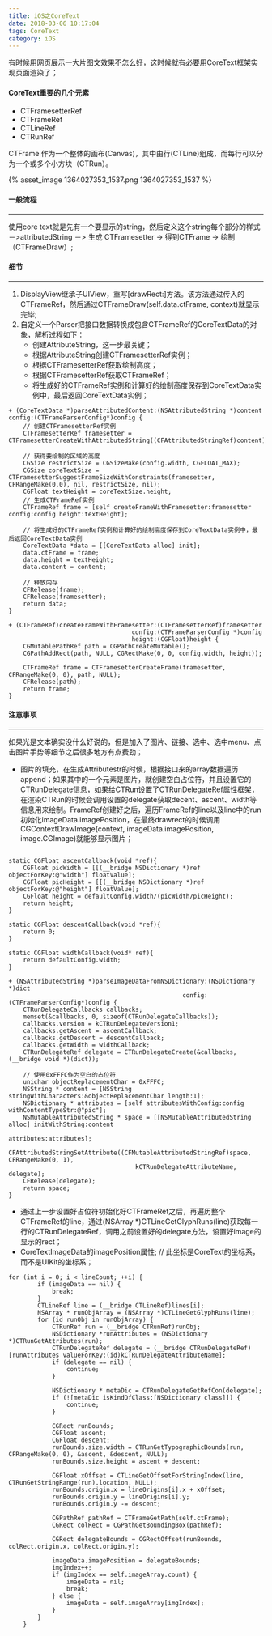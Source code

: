 ```yaml
---
title: iOS之CoreText
date: 2018-03-06 10:17:04
tags: CoreText
category: iOS
---
```


有时候用网页展示一大片图文效果不怎么好，这时候就有必要用CoreText框架实现页面渲染了；
#### CoreText重要的几个元素
* CTFramesetterRef
* CTFrameRef
* CTLineRef
* CTRunRef

CTFrame 作为一个整体的画布(Canvas)，其中由行(CTLine)组成，而每行可以分为一个或多个小方块（CTRun）。

{% asset_image 1364027353_1537.png 1364027353_1537 %}

#### 一般流程
---
使用core text就是先有一个要显示的string，然后定义这个string每个部分的样式－>attributedString －> 生成 CTFramesetter -> 得到CTFrame -> 绘制（CTFrameDraw）;

#### 细节
---
1. DisplayView继承子UIView，重写[drawRect:]方法。该方法通过传入的CTFrameRef，然后通过CTFrameDraw(self.data.ctFrame, context)就显示完毕;
2. 自定义一个Parser把接口数据转换成包含CTFrameRef的CoreTextData的对象，解析过程如下：
	- 创建AttributeString，这一步最关键；
	- 根据AttributeString创建CTFramesetterRef实例；
	- 根据CTFramesetterRef获取绘制高度；
	- 根据CTFramesetterRef获取CTFrameRef；
	- 将生成好的CTFrameRef实例和计算好的绘制高度保存到CoreTextData实例中，最后返回CoreTextData实例；

```
+ (CoreTextData *)parseAttributedContent:(NSAttributedString *)content config:(CTFrameParserConfig*)config {
    // 创建CTFramesetterRef实例
    CTFramesetterRef framesetter = CTFramesetterCreateWithAttributedString((CFAttributedStringRef)content);
    
    // 获得要绘制的区域的高度
    CGSize restrictSize = CGSizeMake(config.width, CGFLOAT_MAX);
    CGSize coreTextSize = CTFramesetterSuggestFrameSizeWithConstraints(framesetter, CFRangeMake(0,0), nil, restrictSize, nil);
    CGFloat textHeight = coreTextSize.height;
    // 生成CTFrameRef实例
    CTFrameRef frame = [self createFrameWithFramesetter:framesetter config:config height:textHeight];
    
    // 将生成好的CTFrameRef实例和计算好的绘制高度保存到CoreTextData实例中，最后返回CoreTextData实例
    CoreTextData *data = [[CoreTextData alloc] init];
    data.ctFrame = frame;
    data.height = textHeight;
    data.content = content;
    
    // 释放内存
    CFRelease(frame);
    CFRelease(framesetter);
    return data;
}

+ (CTFrameRef)createFrameWithFramesetter:(CTFramesetterRef)framesetter
                                  config:(CTFrameParserConfig *)config
                                  height:(CGFloat)height {
    CGMutablePathRef path = CGPathCreateMutable();
    CGPathAddRect(path, NULL, CGRectMake(0, 0, config.width, height));
    
    CTFrameRef frame = CTFramesetterCreateFrame(framesetter, CFRangeMake(0, 0), path, NULL);
    CFRelease(path);
    return frame;
}

```

#### 注意事项
---
如果光是文本确实没什么好说的，但是加入了图片、链接、选中、选中menu、点击图片手势等细节之后很多地方有点费劲；

* 图片的填充，在生成Attributestr的时候，根据接口来的array数据遍历append；如果其中的一个元素是图片，就创建空白占位符，并且设置它的CTRunDelegate信息，如果给CTRun设置了CTRunDelegateRef属性框架，在渲染CTRun的时候会调用设置的delegate获取decent、ascent、width等信息用来绘制。FrameRef创建好之后，遍历FrameRef的line以及line中的run初始化imageData.imagePosition，在最终drawrect的时候调用CGContextDrawImage(context, imageData.imagePosition, image.CGImage)就能够显示图片；

```

static CGFloat ascentCallback(void *ref){
    CGFloat picWidth = [[(__bridge NSDictionary *)ref objectForKey:@"width"] floatValue];
    CGFloat picHeight = [[(__bridge NSDictionary *)ref objectForKey:@"height"] floatValue];
    CGFloat height = defaultConfig.width/(picWidth/picHeight);
    return height;
}

static CGFloat descentCallback(void *ref){
    return 0;
}

static CGFloat widthCallback(void* ref){
    return defaultConfig.width;
}

+ (NSAttributedString *)parseImageDataFromNSDictionary:(NSDictionary *)dict
                                                config:(CTFrameParserConfig*)config {
    CTRunDelegateCallbacks callbacks;
    memset(&callbacks, 0, sizeof(CTRunDelegateCallbacks));
    callbacks.version = kCTRunDelegateVersion1;
    callbacks.getAscent = ascentCallback;
    callbacks.getDescent = descentCallback;
    callbacks.getWidth = widthCallback;
    CTRunDelegateRef delegate = CTRunDelegateCreate(&callbacks, (__bridge void *)(dict));
    
    // 使用0xFFFC作为空白的占位符
    unichar objectReplacementChar = 0xFFFC;
    NSString * content = [NSString stringWithCharacters:&objectReplacementChar length:1];
    NSDictionary * attributes = [self attributesWithConfig:config withContentTypeStr:@"pic"];
    NSMutableAttributedString * space = [[NSMutableAttributedString alloc] initWithString:content
                                                                               attributes:attributes];
    CFAttributedStringSetAttribute((CFMutableAttributedStringRef)space, CFRangeMake(0, 1),
                                   kCTRunDelegateAttributeName, delegate);
    CFRelease(delegate);
    return space;
}
```

* 通过上一步设置好占位符初始化好CTFrameRef之后，再遍历整个CTFrameRef的line，通过(NSArray *)CTLineGetGlyphRuns(line)获取每一行的CTRunDelegateRef，调用之前设置好的delegate方法，设置好image的显示的rect；
* CoreTextImageData的imagePosition属性; // 此坐标是CoreText的坐标系，而不是UIKit的坐标系；


```
for (int i = 0; i < lineCount; ++i) {
        if (imageData == nil) {
            break;
        }
        CTLineRef line = (__bridge CTLineRef)lines[i];
        NSArray * runObjArray = (NSArray *)CTLineGetGlyphRuns(line);
        for (id runObj in runObjArray) {
            CTRunRef run = (__bridge CTRunRef)runObj;
            NSDictionary *runAttributes = (NSDictionary *)CTRunGetAttributes(run);
            CTRunDelegateRef delegate = (__bridge CTRunDelegateRef)[runAttributes valueForKey:(id)kCTRunDelegateAttributeName];
            if (delegate == nil) {
                continue;
            }
            
            NSDictionary * metaDic = CTRunDelegateGetRefCon(delegate);
            if (![metaDic isKindOfClass:[NSDictionary class]]) {
                continue;
            }
            
            CGRect runBounds;
            CGFloat ascent;
            CGFloat descent;
            runBounds.size.width = CTRunGetTypographicBounds(run, CFRangeMake(0, 0), &ascent, &descent, NULL);
            runBounds.size.height = ascent + descent;
            
            CGFloat xOffset = CTLineGetOffsetForStringIndex(line, CTRunGetStringRange(run).location, NULL);
            runBounds.origin.x = lineOrigins[i].x + xOffset;
            runBounds.origin.y = lineOrigins[i].y;
            runBounds.origin.y -= descent;
            
            CGPathRef pathRef = CTFrameGetPath(self.ctFrame);
            CGRect colRect = CGPathGetBoundingBox(pathRef);
            
            CGRect delegateBounds = CGRectOffset(runBounds, colRect.origin.x, colRect.origin.y);
            
            imageData.imagePosition = delegateBounds;
            imgIndex++;
            if (imgIndex == self.imageArray.count) {
                imageData = nil;
                break;
            } else {
                imageData = self.imageArray[imgIndex];
            }
        }
    }
```